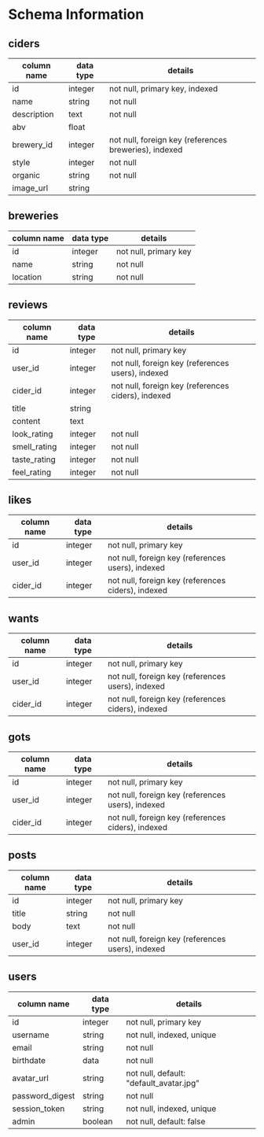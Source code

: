 # Schema Information


## ciders
column name  | data type | details
-------------|-----------|----------------------
id           | integer   | not null, primary key, indexed
name         | string    | not null
description  | text      | not null
abv          | float     |
brewery_id   | integer   | not null, foreign key (references breweries), indexed
style        | integer   | not null
organic      | string    | not null
image_url    | string    |

## breweries
column name | data type | details
------------|-----------|-----------------------
id          | integer   | not null, primary key
name        | string    | not null
location    | string    | not null

## reviews
column name  | data type | details
-------------|-----------|----------------------
id           | integer   | not null, primary key
user_id      | integer   | not null, foreign key (references users), indexed
cider_id     | integer   | not null, foreign key (references ciders), indexed
title        | string    |
content      | text      |
look_rating  | integer   | not null
smell_rating | integer   | not null
taste_rating | integer   | not null
feel_rating  | integer   | not null

## likes
column name  | data type | details
-------------|-----------|----------------------
id           | integer   | not null, primary key
user_id      | integer   | not null, foreign key (references users), indexed
cider_id     | integer   | not null, foreign key (references ciders), indexed

## wants
column name  | data type | details
-------------|-----------|----------------------
id           | integer   | not null, primary key
user_id      | integer   | not null, foreign key (references users), indexed
cider_id     | integer   | not null, foreign key (references ciders), indexed

## gots
column name  | data type | details
-------------|-----------|----------------------
id           | integer   | not null, primary key
user_id      | integer   | not null, foreign key (references users), indexed
cider_id     | integer   | not null, foreign key (references ciders), indexed

## posts
column name | data type | details
------------|-----------|-----------------------
id          | integer   | not null, primary key
title       | string    | not null
body        | text      | not null
user_id     | integer   | not null, foreign key (references users), indexed

## users
column name     | data type | details
----------------|-----------|-----------------------
id              | integer   | not null, primary key
username        | string    | not null, indexed, unique
email           | string    | not null
birthdate       | data      | not null
avatar_url      | string    | not null, default: "default_avatar.jpg"
password_digest | string    | not null
session_token   | string    | not null, indexed, unique
admin           | boolean   | not null, default: false
